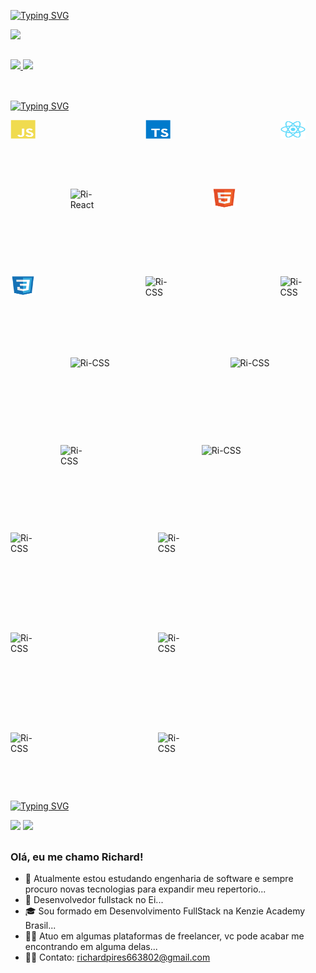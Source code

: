 [![Typing SVG](https://readme-typing-svg.herokuapp.com?font=Aboreto&size=35&pause=1000&color=00D0FF&width=600&lines=Welcome+To+My+Profile)](https://git.io/typing-svg)

<img heigth="100" width="500" src="https://i.redd.it/bpxxqqvps4h91.gif"/>

##

<div>
<a href="https://github.com/RichardLimaDxD">

<img heigth="180em" src="https://github-readme-stats-sigma-five.vercel.app/api?username=RichardLimaDxD&show_icons=true&theme=tokyonight" />
<img heigth="180em" src="https://github-readme-stats-sigma-five.vercel.app/api/top-langs/?username=RichardLimaDxD&layout=compact&langs_count=8&theme=tokyonight" />

<div/>
 
<br/>
 
  
##
  
[![Typing SVG](https://readme-typing-svg.herokuapp.com?font=Aboreto&size=35&pause=1000&color=00D0FF&width=600&lines=Languages+and+Tools)](https://git.io/typing-svg)

<div style="display: flex; flex-wrap: wrap; gap: 5rem;" >
  <img align="center" alt="Ri-Js" height="30" width="40" src="https://raw.githubusercontent.com/devicons/devicon/master/icons/javascript/javascript-plain.svg">
  &nbsp;&nbsp;&nbsp;&nbsp;
  <img align="center" alt="Ri-Ts" height="30" width="40" src="https://raw.githubusercontent.com/devicons/devicon/master/icons/typescript/typescript-plain.svg">
  &nbsp;&nbsp;&nbsp;&nbsp;
  <img align="center" alt="Ri-React" height="30" width="40" src="https://raw.githubusercontent.com/devicons/devicon/master/icons/react/react-original.svg">
  &nbsp;&nbsp;&nbsp;&nbsp;
  <img align="center" alt="Ri-React" height="60" width="50" src="https://cdn.jsdelivr.net/gh/devicons/devicon/icons/nextjs/nextjs-original-wordmark.svg" />   
  &nbsp;&nbsp;&nbsp;&nbsp;
  <img align="center" alt="Ri-HTML" height="30" width="40" src="https://raw.githubusercontent.com/devicons/devicon/master/icons/html5/html5-original.svg">
  &nbsp;&nbsp;&nbsp;&nbsp;
  <img align="center" alt="Ri-CSS" height="30" width="40" src="https://raw.githubusercontent.com/devicons/devicon/master/icons/css3/css3-original.svg">
  &nbsp;&nbsp;&nbsp;&nbsp;
  <img align="center" alt="Ri-CSS" height="50" width="40"  src="https://cdn.jsdelivr.net/gh/devicons/devicon/icons/sass/sass-original.svg" />   
  &nbsp;&nbsp;&nbsp;&nbsp;
  <img align="center" alt="Ri-CSS" height="50" width="40" src="https://cdn.jsdelivr.net/gh/devicons/devicon/icons/express/express-original.svg" />
  &nbsp;&nbsp;&nbsp;&nbsp;
  <img align="center" alt="Ri-CSS" height="60" width="80" src="https://cdn.jsdelivr.net/gh/devicons/devicon/icons/nodejs/nodejs-original-wordmark.svg" />
  &nbsp;&nbsp;&nbsp;&nbsp;
  <img align="center" alt="Ri-CSS" height="60" width="80" src="https://cdn.jsdelivr.net/gh/devicons/devicon/icons/postgresql/postgresql-original-wordmark.svg" />
  <br>
  <img  align="center" alt="Ri-CSS" height="60" width="50"  src="https://cdn.jsdelivr.net/gh/devicons/devicon/icons/sqlite/sqlite-original.svg" />  
  &nbsp;&nbsp;&nbsp;&nbsp;
  <img  align="center" alt="Ri-CSS" height="60" width="80" src="https://cdn.jsdelivr.net/gh/devicons/devicon/icons/python/python-original-wordmark.svg" />
  &nbsp;&nbsp;&nbsp;&nbsp;
  <img align="center" alt="Ri-CSS" height="40" width="60" src="https://cdn.jsdelivr.net/gh/devicons/devicon/icons/vscode/vscode-original.svg" />
  &nbsp;&nbsp;&nbsp;&nbsp;
  <img align="center" alt="Ri-CSS" height="80" width="60" src="https://cdn.jsdelivr.net/gh/devicons/devicon/icons/visualstudio/visualstudio-plain.svg" />
  &nbsp;&nbsp;&nbsp;&nbsp;         
  <img  align="center" alt="Ri-CSS" height="40" width="60"  src="https://cdn.jsdelivr.net/gh/devicons/devicon/icons/figma/figma-original.svg" />
  &nbsp;&nbsp;&nbsp;&nbsp;
  <img align="center" alt="Ri-CSS" height="80" width="60" src="https://cdn.jsdelivr.net/gh/devicons/devicon/icons/django/django-plain-wordmark.svg" />     
  &nbsp;&nbsp;&nbsp;&nbsp;
  <img align="center" alt="Ri-CSS" height="80" width="60" src="https://cdn.jsdelivr.net/gh/devicons/devicon/icons/csharp/csharp-original.svg" />
  &nbsp;&nbsp;&nbsp;&nbsp; 
  <img align="center" alt="Ri-CSS" height="80" width="60" src="https://cdn.jsdelivr.net/gh/devicons/devicon/icons/dotnetcore/dotnetcore-original.svg" />
  &nbsp;&nbsp;&nbsp;&nbsp; 
  <br>
</div>

##

[![Typing SVG](https://readme-typing-svg.herokuapp.com?font=Aboreto&size=35&pause=1000&color=00D0FF&width=600&lines=Connect+With+Me)](https://git.io/typing-svg)
  
<div>

<a href = "mailto:richardpires663802@gmail.com"><img src="https://img.shields.io/badge/-Gmail-%23333?style=for-the-badge&logo=gmail&logoColor=white" target="_blank"></a>
<a href="https://www.linkedin.com/in/richard-lima-pires/" target="_blank"><img src="https://img.shields.io/badge/-LinkedIn-%230077B5?style=for-the-badge&logo=linkedin&logoColor=white" target="_blank"></a> 

<div/>
  
##
  
  ### Olá, eu  me chamo Richard!
- 🌱 Atualmente estou estudando engenharia de software e sempre procuro novas tecnologias para expandir meu repertorio...
- 👯 Desenvolvedor fullstack no Ei...
- 🎓 Sou formado em Desenvolvimento FullStack na Kenzie Academy Brasil...
- 👩‍💻 Atuo em algumas plataformas de freelancer, vc pode acabar me encontrando em alguma delas...
- 👋🏻 Contato: richardpires663802@gmail.com   
